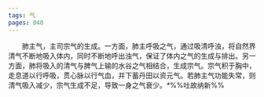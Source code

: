 ```yaml
---
tags: 气
pages: 040
---
```

&emsp;&emsp;肺主气，主司宗气的生成。一方面，肺主呼吸之气，通过吸清呼浊，将自然界清气不断地吸入体内，同时不断地呼出浊气，保证了体内之气的生成与排出。另一方面，肺将吸入的清气与脾气上输的水谷之气相结合，生成宗气。宗气积于胸中，走息道以行呼吸，贯心脉以行气血，并下蓄丹田以资元气。若肺主气功能失常，则清气吸入减少，宗气生成不足，导致一身之气衰少。<dfn>\*</dfn>%%吐故纳新%%